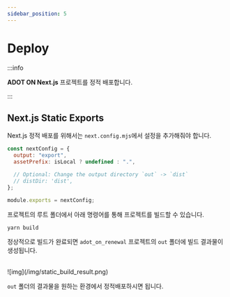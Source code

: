 ```yaml
---
sidebar_position: 5
---
```


# Deploy

:::info

**ADOT ON Next.js** 프로젝트를 정적 배포합니다.

:::

## Next.js Static Exports

Next.js 정적 배포를 위해서는 `next.config.mjs`에서 설정을 추가해줘야 합니다.

```javascript
const nextConfig = {
  output: "export",
  assetPrefix: isLocal ? undefined : ".",

  // Optional: Change the output directory `out` -> `dist`
  // distDir: 'dist',
};

module.exports = nextConfig;
```

프로젝트의 루트 폴더에서 아래 명령어를 통해 프로젝트를 빌드할 수 있습니다.

```javascript
yarn build
```

정상적으로 빌드가 완료되면 `adot_on_renewal` 프로젝트의 `out` 폴더에 빌드 결과물이 생성됩니다.

<br/>

<div style={{width:'240px'}}>
![img](/img/static_build_result.png)
</div>

`out` 폴더의 결과물을 원하는 환경에서 정적배포하시면 됩니다.
